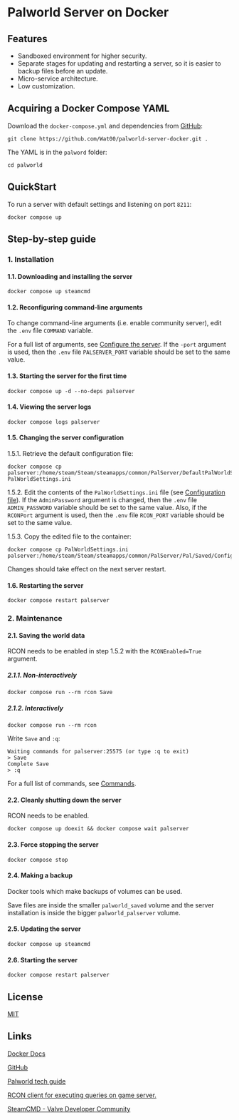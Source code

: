 # Palworld Server on Docker
## Features
- Sandboxed environment for higher security.
- Separate stages for updating and restarting a server, so it is easier to backup files before an update.
- Micro-service architecture.
- Low customization.

## Acquiring a Docker Compose YAML
Download the `docker-compose.yml` and dependencies from [GitHub](https://github.com/Wat00/palworld-server-docker):

```
git clone https://github.com/Wat00/palworld-server-docker.git .
```
The YAML is in the `palword` folder:

```
cd palworld
```
## QuickStart
To run a server with default settings and listening on port `8211`:

```
docker compose up
```
## Step-by-step guide
### 1. Installation
#### 1.1. Downloading and installing the server

```
docker compose up steamcmd
```
#### 1.2. Reconfiguring command-line arguments
To change command-line arguments (i.e. enable community server), edit the `.env` file `COMMAND` variable.

For a full list of arguments, see [Configure the server](https://tech.palworldgame.com/settings-and-operation/arguments). If the `-port` argument is used, then the `.env` file `PALSERVER_PORT` variable should be set to the same value.
#### 1.3. Starting the server for the first time

```
docker compose up -d --no-deps palserver
```
#### 1.4. Viewing the server logs

```
docker compose logs palserver
```
#### 1.5. Changing the server configuration
1\.5.1. Retrieve the default configuration file:

```
docker compose cp palserver:/home/steam/Steam/steamapps/common/PalServer/DefaultPalWorldSettings.ini PalWorldSettings.ini
```
1\.5.2. Edit the contents of the `PalWorldSettings.ini` file (see [Configuration file](https://tech.palworldgame.com/settings-and-operation/configuration)). If the `AdminPassword` argument is changed, then the `.env` file `ADMIN_PASSWORD` variable should be set to the same value. Also, if the `RCONPort` argument is used, then the `.env` file `RCON_PORT` variable should be set to the same value.

1\.5.3. Copy the edited file to the container:

```
docker compose cp PalWorldSettings.ini palserver:/home/steam/Steam/steamapps/common/PalServer/Pal/Saved/Config/LinuxServer/
```
Changes should take effect on the next server restart.
#### 1.6. Restarting the server

```
docker compose restart palserver
```
### 2. Maintenance
#### 2.1. Saving the world data
RCON needs to be enabled in step 1.5.2 with the `RCONEnabled=True` argument.
##### 2.1.1. Non-interactively

```
docker compose run --rm rcon Save
```
##### 2.1.2. Interactively

```
docker compose run --rm rcon
```
Write `Save` and `:q`:

```
Waiting commands for palserver:25575 (or type :q to exit)
> Save
Complete Save
> :q
```
For a full list of commands, see [Commands](https://tech.palworldgame.com/settings-and-operation/commands).
#### 2.2. Cleanly shutting down the server
RCON needs to be enabled.

```
docker compose up doexit && docker compose wait palserver
```
#### 2.3. Force stopping the server

```
docker compose stop
```
#### 2.4. Making a backup
Docker tools which make backups of volumes can be used.

Save files are inside the smaller `palworld_saved` volume and the server installation is inside the bigger `palworld_palserver` volume.
#### 2.5. Updating the server

```
docker compose up steamcmd
```
#### 2.6. Starting the server

```
docker compose restart palserver
```
## License
[MIT](https://github.com/Wat00/palworld-server-docker/blob/master/LICENSE)
## Links
[Docker Docs](https://docs.docker.com)

[GitHub](https://github.com)

[Palworld tech guide](https://tech.palworldgame.com)

[RCON client for executing queries on game server.](https://github.com/gorcon/rcon-cli)

[SteamCMD - Valve Developer Community](https://developer.valvesoftware.com/wiki/SteamCMD)